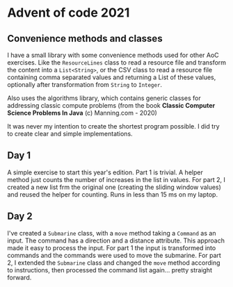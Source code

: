 # Advent of code 2021

## Convenience methods and classes
I have a small library with some convenience methods used for other AoC exercises. Like the ```ResourceLines``` class 
to read a resource file and transform the content into a ```List<String>```, or the CSV class to read a resource 
file containing comma separated values and returning a List of these values, optionally after transformation from 
```String``` to ```Integer```.

Also uses the algorithms library, which contains generic classes for addressing classic compute problems (from the book 
**Classic Computer Science Problems In Java** (c) Manning.com - 2020) 

It was never my intention to create the shortest program possible. I did try to create clear and simple implementations.

## Day 1
A simple exercise to start this year's edition. Part 1 is trivial. A helper method just counts the number of increases 
in the list in values. For part 2, I created a new list frm the original one (creating the sliding window values) and
reused the helper for counting. Runs in less than 15 ms on my laptop. 

## Day 2
I've created a ```Submarine``` class, with a ```move``` method taking a ```Command``` as an input. The command has
a direction and a distance attribute. This approach made it easy to process the input. For part 1 the input is 
transformed into commands and the commands were used to move the submarine.
For part 2, I extended the ```Submarine``` class and changed the ```move``` method according to instructions, then 
processed the command list again... pretty straight forward.